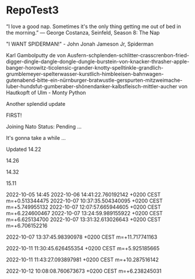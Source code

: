 # RepoTest3

“I love a good nap. Sometimes it's the only thing getting me out of bed in the morning.”
— George Costanza, Seinfeld, Season 8: The Nap

"I WANT SPIDERMAN!" - John Jonah Jameson Jr, Spiderman

Karl Gambolputty de von Ausfern-schplenden-schlitter-crasscrenbon-fried-digger-dingle-dangle-dongle-dungle-burstein-von-knacker-thrasher-apple-banger-horowitz-ticolensic-grander-knotty-spelltinkle-grandlich-grumblemeyer-spelterwasser-kurstlich-himbleeisen-bahnwagen-gutenabend-bitte-ein-nürnburger-bratwustle-gerspurten-mitzweimache-luber-hundsfut-gumberaber-shönendanker-kalbsfleisch-mittler-aucher von Hautkopft of Ulm - Monty Python

Another splendid update 

FIRST!

Joining Nato Status: Pending ...

It's gonna take a while ...

Updated 14.22

14.26

14.32

15.11

2022-10-05 14:45
2022-10-06 14:41:22.760192142 +0200 CEST m=+0.513344475
2022-10-07 10:37:35.504340095 +0200 CEST m=+5.749955132
2022-10-07 12:07:57.665944605 +0200 CEST m=+6.224600467
2022-10-07 13:24:59.989155922 +0200 CEST m=+6.625134700
2022-10-07 13:31:32.613026643 +0200 CEST m=+6.706152216

2022-10-07 13:37:45.98390978 +0200 CEST m=+11.717741163

2022-10-11 11:30:45.626455354 +0200 CEST m=+5.925185665

2022-10-11 11:43:27.093897981 +0200 CEST m=+10.287516142

2022-10-12 10:08:08.760673673 +0200 CEST m=+6.238245031

